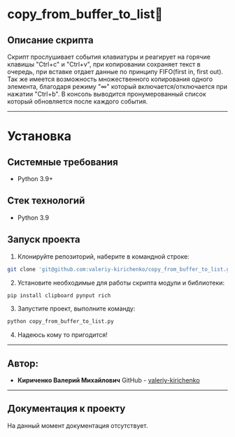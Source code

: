 # copy_from_buffer_to_list:floppy_disk:
Описание скрипта
----------
Скрипт прослушивает события клавиатуры и реагирует на горячие клавишы "Ctrl+c" и "Ctrl+v", при копировании сохраняет текст в очередь, при вставке отдает данные по принципу FIFO(first in, first out). Так же имеется возможность множественного копирования одного элемента, благодаря режиму "∞" который включается/отключается при нажатии "Ctrl+b". В консоль выводится пронумерованный список который обновляется после каждого события.

----------

# Установка
Системные требования
----------
* Python 3.9+

Стек технологий
----------
* Python 3.9

Запуск проекта
----------
1. Клонируйте репозиторий, наберите в командной строке:
```bash
git clone 'git@github.com:valeriy-kirichenko/copy_from_buffer_to_list.git'
```
2. Установите необходимые для работы скрипта модули и библиотеки:
```bash
pip install clipboard pynput rich
```
3. Запустите проект, выполните команду:
```bash
python copy_from_buffer_to_list.py
```
4. Надеюсь кому то пригодится!

----------
Автор:
----------
* **Кириченко Валерий Михайлович**
GitHub - [valeriy-kirichenko](https://github.com/valeriy-kirichenko)
----------
Документация к проекту
----------
На данный момент документация отсутствует.
